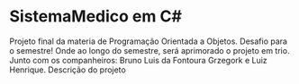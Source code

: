 # SistemaMedico em C# 

Projeto final da materia de Programação Orientada a Objetos. 
Desafio para o semestre! 
Onde ao longo do semestre, será aprimorado o projeto em trio. 
Junto com os companheiros: Bruno Luis da Fontoura Grzegork e Luiz Henrique. 
Descrição do projeto 


